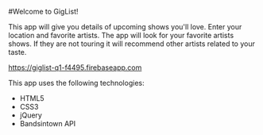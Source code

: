 #Welcome to GigList!

This app will give you details of upcoming shows you'll love. Enter your location and favorite artists. The app will look for your favorite artists shows. If they are not touring it will recommend other artists related to your taste.

https://giglist-q1-f4495.firebaseapp.com

This app uses the following technologies:

* HTML5
* CSS3
* jQuery
* Bandsintown API